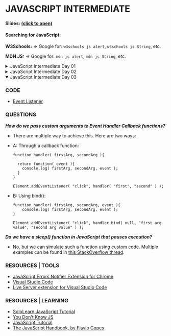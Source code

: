 # JAVASCRIPT INTERMEDIATE

#### Slides: <a href="https://kostasx.github.io/EventLoop/Education/TechTalentSchool/javascript/intermediate.html#/tts-intro" target="_blank">(click to open)</a>

#### Searching for JavaScript:

**W3Schools:** => Google for: `w3schools js alert`, `w3schools js String`, etc.

**MDN JS:** => Google for: `mdn js alert`, `mdn js String`, etc.

<details>

<summary>JavaScript Intermediate Day 01</summary>

### BEST PRACTICES

- Place your variable and function declarations at the beginning of each scope, whether it is a function scope or a block scope.
- Assign values to variables before accessing them.
  ```
  function myApp(){

	// Declare and assign values first:
	let config = true;
    let name = "My App";
    function show(){ return 42; }

	// Rest of the code which calls the functions 
    // and accesses the variables declared above.
    console.log( name );
    show();

  }
  ```

### CODE

- ["use strict"](./code/usestrict.html)

### QUESTIONS

***What happens when we create a second variable and assign the same Object structure to it?***

- A new Object structure is created and linked to the newly created variable. The first variable holds a reference to a different (yet identical) Object structure in memory.
- [Visualisation](http://www.pythontutor.com/javascript.html#code=let%20obj%20%3D%20%7B%0A%20%20name%3A%20%22kostas%22,%0A%20%20surname%3A%20%22minaidis%22,%0A%20%20showName%3A%20function%28%29%7B%0A%20%20%20%20console.log%28%20this.surname%20%29%3B%20//%20We%20should%20always%20use%20this%0A%20%20%7D%0A%7D%0A%0Aconsole.log%28%20obj.surname%20%29%3B%0A%0Alet%20another%20%3D%20%7B%0A%20%20name%3A%20%22John%22,%0A%20%20surname%3A%20%22Doe%22%0A%7D%0A%0Aconsole.log%28%20another.surname%20%29%3B&curInstr=4&mode=display&origin=opt-frontend.js&py=js&rawInputLstJSON=%5B%5D)

### REFERENCES

- ["use strict"](https://www.w3schools.com/js/js_strict.asp)
- [Watch: Custom sorting function for the Array sort() method @ `Coding Train`](https://youtu.be/MWD-iKzR2c8?t=171)
- [The Array `sort()` method at MDN](https://developer.mozilla.org/en-US/docs/Web/JavaScript/Reference/Global_Objects/Array/sort)
- [Copying Arrays using slice(): a visualization](http://www.pythontutor.com/javascript.html#code=let%20numbers%20%3D%20%5B%201,%202,%203,%204%20%5D%3B%0Alet%20reversedNumbers%20%3D%20numbers.slice%28%29%3B%0AreversedNumbers.reverse%28%29%3B%0Aconsole.log%28%20numbers%20%29%3B%0Aconsole.log%28%20reversedNumbers%20%29%3B&curInstr=5&mode=display&origin=opt-frontend.js&py=js&rawInputLstJSON=%5B%5D) 
- [JavaScript Reserved Keywords](https://www.w3schools.com/js/js_reserved.asp)
- [How Arrays are `passed By Reference` (Visualisation)](http://www.pythontutor.com/javascript.html#code=let%20listOfNumbers%20%3D%20%5B%201,%202,%203,%204,%205%20%5D%3B%0A%0Alet%20pseudoCopy%20%3D%20listOfNumbers%3B%0A%0ApseudoCopy%5B1%5D%20%3D%20%22Ops!%22%3B%0A%0A&curInstr=3&mode=display&origin=opt-frontend.js&py=js&rawInputLstJSON=%5B%5D) 
- [Understanding this in Objects (Visualisation)](http://www.pythontutor.com/javascript.html#code=let%20obj%20%3D%20%7B%0A%20%20name%3A%20%22kostas%22,%0A%20%20surname%3A%20%22minaidis%22,%0A%20%20showName%3A%20function%28%29%7B%0A%20%20%20%20console.log%28%20obj.surname%20%29%3B%20//%20We%20should%20always%20use%20this%0A%20%20%7D%0A%7D%0A%0Alet%20another%20%3D%20obj%3B%0Aobj%20%3D%205%3B%0A%0Aanother.showName%28%29%3B%0A&curInstr=6&mode=display&origin=opt-frontend.js&py=js&rawInputLstJSON=%5B%5D)

</details>

<details>

<summary>JavaScript Intermediate Day 02</summary>

### CODE

- [Array Methods](./code/array-methods.html)
- [Array Methods: map()](./code/array-map.html)
- [Array Methods: map() - Extras](./code/array-map-extras.html)
- [Array Methods: reduce()](./code/array-reduce.html)
- [Array Methods: Chaining](./code/array-chaining.html)
- ["DOM Manipulation"](./code/dom.html)

### QUESTIONS

***Can we access the local filesystem (files and folders on our computer) via JavaScript?***

- No, JavaScript that runs on the browser has no direct access to our local filesystem for security purposes.
- We can only selectively upload files on a web page or download files. 

### REFERENCES

- [Altering the DOM with JavaScript](https://zellwk.com/blog/js-in-dom/)
- [DOM and Layout Trees](https://github.com/leonardomso/33-js-concepts#13-dom-and-layout-trees)
- [What’s the difference between Map and ForEach in JavaScript?](https://codeburst.io/javascript-map-vs-foreach-f38111822c0f)

</details>

<details open>

<summary>JavaScript Intermediate Day 03</summary>

### CODE

- [Event Listener](./code/eventlistener.html)

</details>

### QUESTIONS

***How do we pass custom arguments to Event Handler Callback functions?***

- There are multiple way to achieve this. Here are two ways:
- A: Through a callback function:
	```
	function handler( firstArg, secondArg ){

	  return function( event ){
		console.log( firstArg, secondArg, event );
	  }
	}

	Element.addEventListener( "click", handler( "first", "second" ) );
	```
- B: Using bind():

	```
	function handler( firstArg, secondArg, event ){
  		console.log( firstArg, secondArg, event );
	}

	Element.addEventListener( "click", handler.bind( null, "first arg value", "second arg value" ) );
	```
***Do we have a sleep() function in JavaScript that pauses execution?***

- No, but we can simulate such a function using custom code. Multiple examples can be found in [this StackOverflow thread](https://stackoverflow.com/questions/951021/what-is-the-javascript-version-of-sleep).

### RESOURCES | TOOLS

- [JavaScript Errors Notifier Extension for Chrome](https://chrome.google.com/webstore/detail/javascript-errors-notifie/jafmfknfnkoekkdocjiaipcnmkklaajd?hl=en)
- [Visual Studio Code](https://code.visualstudio.com/)
- [Live Server extension for Visual Studio Code](https://marketplace.visualstudio.com/items?itemName=ritwickdey.LiveServer)

### RESOURCES | LEARNING
 
- [SoloLearn JavaScript Tutorial](https://www.sololearn.com/Course/JavaScript/)
- [You Don't Know JS](https://github.com/getify/You-Dont-Know-JS)
- [JavaScript Tutorial](http://www.javascripttutorial.net/)
- [The JavaScript Handbook, by Flavio Copes](https://flaviocopes.com/page/ebooks/)
